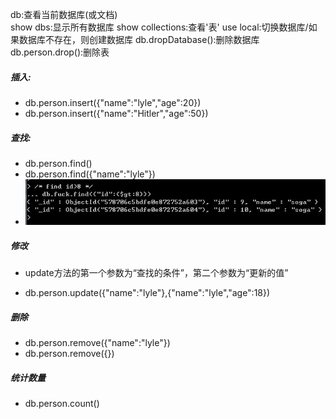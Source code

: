 db:查看当前数据库(或文档)  
show dbs:显示所有数据库
show collections:查看'表'
use local:切换数据库/如果数据库不存在，则创建数据库
db.dropDatabase():删除数据库
db.person.drop():删除表
##### 插入:
 * db.person.insert({"name":"lyle","age":20})
 * db.person.insert({"name":"Hitler","age":50})

##### 查找:
 * db.person.find()
 * db.person.find({"name":"lyle"})
 * ![条件查找](/images/find.jpg)

##### 修改
 - update方法的第一个参数为“查找的条件”，第二个参数为“更新的值”
 * db.person.update({"name":"lyle"},{"name":"lyle","age":18})

##### 删除
 + db.person.remove({"name":"lyle"})
 + db.person.remove({})

##### 统计数量
 * db.person.count()

